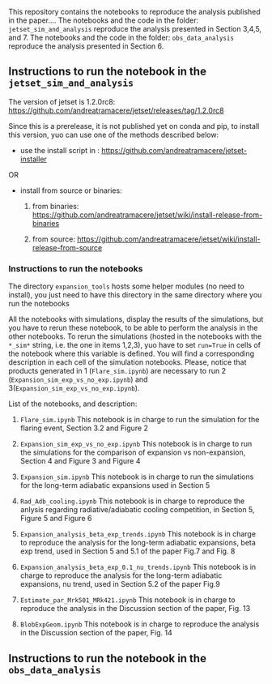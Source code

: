 

This repository contains the notebooks  to reproduce the analysis published in the paper....
The notebooks and the code in the folder: `jetset_sim_and_analysis` reproduce the analysis presented 
in Section 3,4,5, and 7.
The notebooks and the code in the folder: `obs_data_analysis` reproduce  the analysis presented 
in Section 6.


## Instructions to run the notebook in the `jetset_sim_and_analysis`
The version of jetset is 1.2.0rc8:
https://github.com/andreatramacere/jetset/releases/tag/1.2.0rc8

Since this is a prerelease, it is not published yet on conda and pip,
to install this version, yuo can use one of the methods described below:

- use the install script in : https://github.com/andreatramacere/jetset-installer

OR

- install from source or binaries:
    1) from binaries: https://github.com/andreatramacere/jetset/wiki/install-release-from-binaries

    2) from source: https://github.com/andreatramacere/jetset/wiki/install-release-from-source

### Instructions to run the notebooks


The directory `expansion_tools` hosts some helper modules (no need to install), you just need to have this directory in the same directory where you run the notebooks

All the  notebooks with simulations, display the results of the simulations, but you have to rerun  these notebook, to be able to perform the analysis in the other notebooks.
To rerun the simulations (hosted in the notebooks with the `*_sim*` string, i.e. the one in items 1,2,3), yuo have to set `run=True` in cells of the notebook where this variable is defined. You will find a corresponding description in each cell of  the simulation notebooks. Please, notice that products generated in 1 (`Flare_sim.ipynb`) are necessary to run 2  (`Expansion_sim_exp_vs_no_exp.ipynb`)  and 3(`Expansion_sim_exp_vs_no_exp.ipynb`).

List of the notebooks, and description:

1) `Flare_sim.ipynb` This notebook is in charge to run the simulation for the flaring event, Section 3.2 and Figure 2

2) `Expansion_sim_exp_vs_no_exp.ipynb` This notebook is in charge to run the simulations for the comparison of expansion vs non-expansion, Section 4 and Figure 3 and Figure 4

3) `Expansion_sim.ipynb` This notebook is in charge to run the simulations for
the long-term adiabatic expansions used in Section 5

4) `Rad_Adb_cooling.ipynb` This notebook is in charge to reproduce the anlysis regarding radiative/adiabatic cooling competition, in Section 5, Figure 5 and Figure 6

5) `Expansion_analysis_beta_exp_trends.ipynb` This notebook is in charge to reproduce the analysis for the long-term adiabatic expansions, beta exp trend, used in Section 5 and 5.1 of the paper Fig.7 and Fig. 8

6) `Expansion_analysis_beta_exp_0.1_nu_trends.ipynb` This notebook is in charge to reproduce the analysis for the long-term adiabatic expansions, nu trend, used in Section 5.2 of the paper Fig.9 

7) `Estimate_par_Mrk501_MRk421.ipynb`  This notebook is in charge to reproduce the analysis in the Discussion section of the paper, Fig. 13

7) `BlobExpGeom.ipynb`  This notebook is in charge to reproduce the analysis in the Discussion section of the paper, Fig. 14



## Instructions to run the notebook in the `obs_data_analysis`
